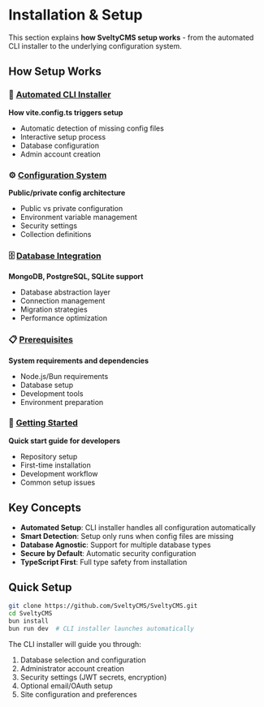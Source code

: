 # Installation & Setup

This section explains **how SveltyCMS setup works** - from the automated CLI installer to the underlying configuration system.

## How Setup Works

### 🚀 [Automated CLI Installer](./03-Installation.md)

**How vite.config.ts triggers setup**

- Automatic detection of missing config files
- Interactive setup process
- Database configuration
- Admin account creation

### ⚙️ [Configuration System](./04-Configuration.md)

**Public/private config architecture**

- Public vs private configuration
- Environment variable management
- Security settings
- Collection definitions

### 🗄️ [Database Integration](./Database_Integration.md)

**MongoDB, PostgreSQL, SQLite support**

- Database abstraction layer
- Connection management
- Migration strategies
- Performance optimization

### 📋 [Prerequisites](./05-Prerequisites.md)

**System requirements and dependencies**

- Node.js/Bun requirements
- Database setup
- Development tools
- Environment preparation

### 🚀 [Getting Started](./01-Getting-started.md)

**Quick start guide for developers**

- Repository setup
- First-time installation
- Development workflow
- Common setup issues

## Key Concepts

- **Automated Setup**: CLI installer handles all configuration automatically
- **Smart Detection**: Setup only runs when config files are missing
- **Database Agnostic**: Support for multiple database types
- **Secure by Default**: Automatic security configuration
- **TypeScript First**: Full type safety from installation

## Quick Setup

```bash
git clone https://github.com/SveltyCMS/SveltyCMS.git
cd SveltyCMS
bun install
bun run dev  # CLI installer launches automatically
```

The CLI installer will guide you through:

1. Database selection and configuration
2. Administrator account creation
3. Security settings (JWT secrets, encryption)
4. Optional email/OAuth setup
5. Site configuration and preferences
